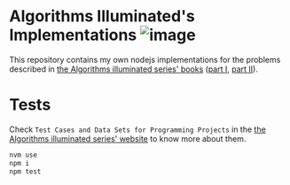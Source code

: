 # Algorithms Illuminated's Implementations ![image](https://api.travis-ci.com/frankcortes/algorithms-illuminated-implementations.svg?branch=main)

This repository contains my own nodejs implementations for the problems described
in [the Algorithms illuminated series' books](https://www.algorithmsilluminated.org/) ([part I](https://www.amazon.com/Algorithms-Illuminated-Part-1-Basics/dp/0999282905), [part II](https://www.amazon.com/Algorithms-Illuminated-Part-Graph-Structures/dp/0999282921)).

# Tests

Check `Test Cases and Data Sets for Programming Projects` in the [the Algorithms illuminated series' website](https://www.algorithmsilluminated.org/) to know more about them.

```bash
nvm use
npm i
npm test
```

